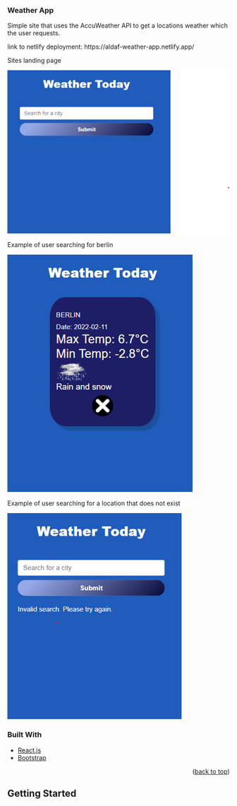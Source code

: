 <div id="top"></div>


<!-- PROJECT LOGO -->
<br />
<div >
 
<h3 >Weather App</h3>

  <p >
   Simple site that uses the AccuWeather API to get a locations weather which the user requests.
    <br />
 <p>link to netlify deployment: https://aldaf-weather-app.netlify.app/</p>

<p>Sites landing page </p>

![alt text](https://github.com/alexdaffern/weather-app/blob/main/public/assets/weather%20today%20homepage.png?raw=true)
   
<p>Example of user searching for berlin</p>

![berlin weather](https://github.com/alexdaffern/weather-app/blob/main/public/assets/Weather-today-berlin.png?raw=true)
   
<p>Example of user searching for a location that does not exist </p>

![error](https://github.com/alexdaffern/weather-app/blob/main/public/assets/error.png?raw=true)
    
### Built With

   
   
* [React.js](https://reactjs.org/)
* [Bootstrap](https://getbootstrap.com)

<p align="right">(<a href="#top">back to top</a>)</p>



<!-- GETTING STARTED -->
## Getting Started






